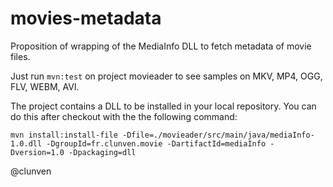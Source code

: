 # movies-metadata

Proposition of wrapping of the MediaInfo DLL to fetch
metadata of movie files.

Just run `mvn:test` on project movieader to see samples on MKV, MP4, OGG, FLV, WEBM, AVI.

The project contains a DLL to be installed in your local repository. You can do this after checkout with the the following command:
```
mvn install:install-file -Dfile=./movieader/src/main/java/mediaInfo-1.0.dll -DgroupId=fr.clunven.movie -DartifactId=mediaInfo -Dversion=1.0 -Dpackaging=dll
```

@clunven
